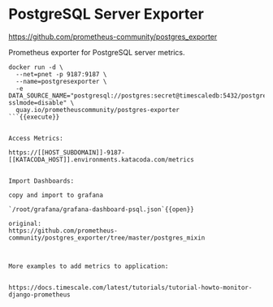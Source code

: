 # PostgreSQL Server Exporter

https://github.com/prometheus-community/postgres_exporter


Prometheus exporter for PostgreSQL server metrics.

```
docker run -d \
  --net=pnet -p 9187:9187 \
  --name=postgresexporter \
  -e DATA_SOURCE_NAME="postgresql://postgres:secret@timescaledb:5432/postgres?sslmode=disable" \
  quay.io/prometheuscommunity/postgres-exporter
```{{execute}}


Access Metrics:

https://[[HOST_SUBDOMAIN]]-9187-[[KATACODA_HOST]].environments.katacoda.com/metrics


Import Dashboards:

copy and import to grafana

`/root/grafana/grafana-dashboard-psql.json`{{open}}

original:
https://github.com/prometheus-community/postgres_exporter/tree/master/postgres_mixin



More examples to add metrics to application:


https://docs.timescale.com/latest/tutorials/tutorial-howto-monitor-django-prometheus
